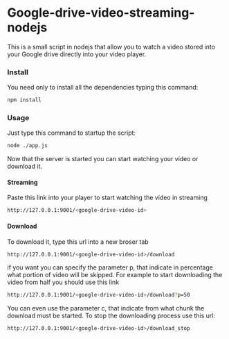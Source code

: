 # Google-drive-video-streaming-nodejs
This is a small script in nodejs that allow you to watch a video stored into your Google drive directly into your video player.

### Install
You need only to install all the dependencies typing this command:
```bash
npm install
```


### Usage
Just type this command to startup the script:
```bash
node ./app.js
```
Now that the server is started you can start watching your video or download it.

#### Streaming
Paste this link into your player to start watching the video in streaming
```bash
http://127.0.0.1:9001/<google-drive-video-id>
```
#### Download
To download it, type this url into a new broser tab
```bash
http://127.0.0.1:9001/<google-drive-video-id>/download
```
if you want you can specify the parameter p, that indicate in percentage what portion of video will be skipped.
For example to start downloading the video from half you should use this link

```bash
http://127.0.0.1:9001/<google-drive-video-id>/download?p=50
```
You can even use the parameter c, that indicate from what chunk the download must be started.
To stop the downloading process use this url:
```bash
http://127.0.0.1:9001/<google-drive-video-id>/download_stop
```
